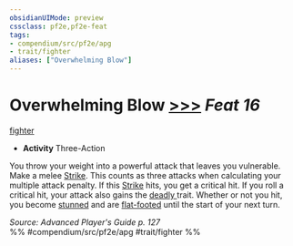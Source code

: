 ```yaml
---
obsidianUIMode: preview
cssclass: pf2e,pf2e-feat
tags:
- compendium/src/pf2e/apg
- trait/fighter
aliases: ["Overwhelming Blow"]
---
```

# Overwhelming Blow  [>>>](rules/core-rulebook/chapter-9-playing-the-game.md#Actions "Three-Action") *Feat 16*  
[fighter](rules/traits/fighter.md "Fighter Class Trait")  

- **Activity** Three-Action

You throw your weight into a powerful attack that leaves you vulnerable. Make a melee [Strike](rules/actions/strike.md). This counts as three attacks when calculating your multiple attack penalty. If this [Strike](rules/actions/strike.md) hits, you get a critical hit. If you roll a critical hit, your attack also gains the [deadly <d12>](rules/traits/deadly-d12.md "Deadly Weapon Trait") trait. Whether or not you hit, you become [stunned](rules/conditions.md#Stunned) and are [flat-footed](rules/conditions.md#Flat-footed) until the start of your next turn.

*Source: Advanced Player's Guide p. 127*  
%% #compendium/src/pf2e/apg #trait/fighter %%